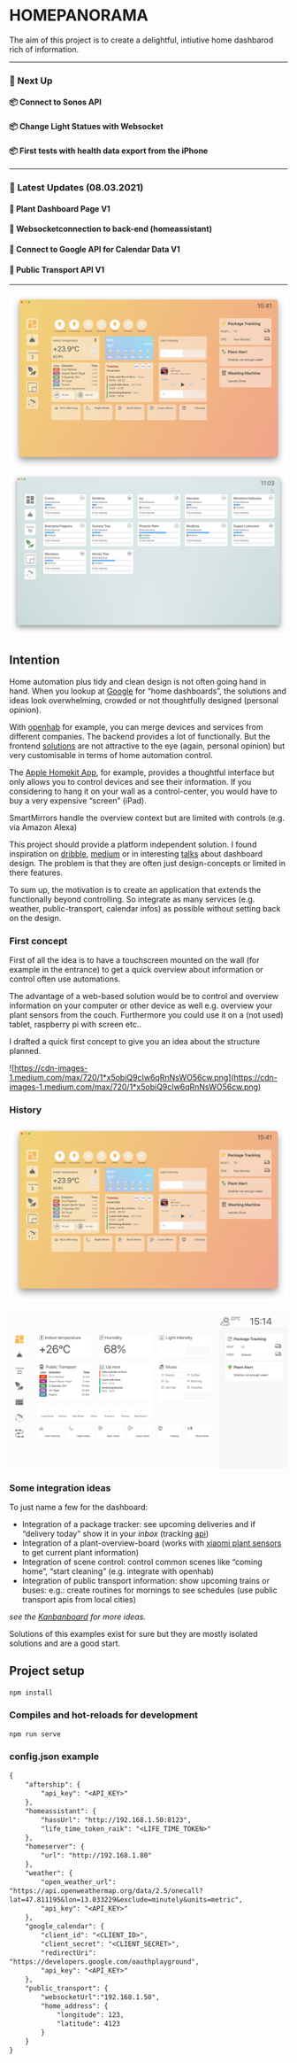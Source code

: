 # HOMEPANORAMA

The aim of this project is to create a delightful, intiutive home dashbarod rich of information.

---

### 🛫 Next Up
#### 📦 Connect to Sonos API
#### 📦 Change Light Statues with Websocket
#### 📦 First tests with health data export from the iPhone

---

### 🛬 Latest Updates (08.03.2021)
#### 🎉 Plant Dashboard Page V1  
#### 🎉 Websocketconnection to back-end (homeassistant)
#### 🎉 Connect to Google API for Calendar Data V1 
#### 🎉 Public Transport API V1

---

![Dec 2020](/doc/current_status_december_2020.png?)
![Jan 2021](doc/current_statues_plant_dashboard.png?)

## Intention
Home automation plus tidy and clean design is not often going hand in hand. When you lookup at [Google](https://www.google.com/search?q=home+dashboard&source=lnms&tbm=isch&sa=X&ved=2ahUKEwjf4JDPxrrpAhUHyaQKHaLNCPAQ_AUoAXoECAwQAw&biw=1309&bih=717) for “home dashboards”, the solutions and ideas look overwhelming, crowded or not thoughtfully designed (personal opinion).

With [openhab](https://www.openhab.org/) for example, you can merge devices and services from different companies. The backend provides a lot of functionally. But the frontend [solutions](https://www.openhab.org/docs/configuration/habpanel.html) are not attractive to the eye (again, personal opinion) but very customisable in terms of home automation control.

The [Apple Homekit App](https://support.apple.com/library/content/dam/edam/applecare/images/de_DE/macos/macos-mojave-ios12-macbook-iphone-x-home-app-notifications-hero-crop.jpg), for example, provides a thoughtful interface but only allows you to control devices and see their information. If you considering to hang it on your wall as a control-center, you would have to buy a very expensive “screen” (iPad).

SmartMirrors handle the overview context but are limited with controls (e.g. via Amazon Alexa)

This project should provide a platform independent solution. I found inspiration on [dribble](https://dribbble.com/9raik/collections/2054777-HomeApp), [medium](https://onezero.medium.com/the-morning-paper-revisited-35b407822494) or in interesting [talks](https://www.youtube.com/watch?v=aZZCZpc0AcY) about dashboard design. The problem is that they are often just design-concepts or limited in there features.

To sum up, the motivation is to create an application that extends the functionally beyond controlling. So integrate as many services (e.g. weather, public-transport, calendar infos) as possible without setting back on the design.



### First concept

First of all the idea is to have a touchscreen mounted on the wall (for example in the entrance) to get a quick overview about information or control often use automations.

The advantage of a web-based solution would be to control and overview information on your computer or other device as well e.g. overview your plant sensors from the couch. Furthermore you could use it on a (not used) tablet, raspberry pi with screen etc..

I drafted a quick first concept to give you an idea about the structure planned.

![https://cdn-images-1.medium.com/max/720/1*x5obiQ9cIw6qRnNsWO56cw.png](https://cdn-images-1.medium.com/max/720/1*x5obiQ9cIw6qRnNsWO56cw.png)

### History

![Dec 2020](/doc/current_status_december_2020.png?)

![Aug 2020](/doc/current_statues.png?)

### Some integration ideas

To just name a few for the dashboard:

- Integration of a package tracker: see upcoming deliveries and if “delivery today” show it in your *inbox* (tracking [api](https://extcall.17track.net/de))
- Integration of a plant-overview-board (works with [xiaomi plant sensors](https://de.gearbest.com/other-garden-supplies/pp_373947.html) to get current plant information)
- Integration of scene control: control common scenes like “coming home”, “start cleaning” (e.g. integrate with openhab)
- Integration of public transport information: show upcoming trains or buses: e.g.: create routines for mornings to see schedules (use public transport apis from local cities)

*see the [Kanbanboard](https://github.com/raikm/homepanorama/projects/2) for more ideas.*

Solutions of this examples exist for sure but they are mostly isolated solutions and are a good start.

## Project setup
```
npm install
```

### Compiles and hot-reloads for development
```
npm run serve
```

### config.json example

```
{
    "aftership": {
        "api_key": "<API_KEY>"
    },
    "homeassistant": {
        "hassUrl": "http://192.168.1.50:8123",
        "life_time_token_raik": "<LIFE_TIME_TOKEN>"
    },
    "homeserver": {
        "url": "http://192.168.1.80"
    },
    "weather": {
        "open_weather_url": "https://api.openweathermap.org/data/2.5/onecall?lat=47.811195&lon=13.033229&exclude=minutely&units=metric",
        "api_key": "<API_KEY>"
    },
    "google_calendar": {
        "client_id": "<CLIENT_ID>",
        "client_secret": "<CLIENT_SECRET>",
        "redirectUri": "https://developers.google.com/oauthplayground",
        "api_key": "<API_KEY>"
    },
    "public_transport": {
        "websocketUrl":"192.168.1.50",
        "home_address": {
            "longitude": 123,
            "latitude": 4123
        }
    }
}
```
